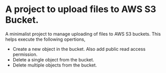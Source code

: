 # A project to upload files to AWS S3 Bucket.
A minimalist project to manage uploading of files to AWS S3 buckets. This helps execute the following opertions,
* Create a new object in the bucket. Also add public read access permission.
* Delete a single object from the bucket.
* Delete multiple objects from the bucket.
